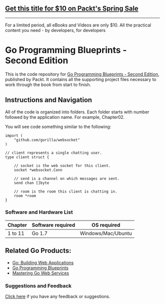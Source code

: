 ## [Get this title for $10 on Packt's Spring Sale](https://www.packt.com/B01047?utm_source=github&utm_medium=packt-github-repo&utm_campaign=spring_10_dollar_2022)
-----
For a limited period, all eBooks and Videos are only $10. All the practical content you need \- by developers, for developers

# Go Programming Blueprints - Second Edition
This is the code repository for [Go Programming Blueprints - Second Edition](https://www.packtpub.com/application-development/go-programming-blueprints-second-edition?utm_source=github&utm_campaign=9781786468949&utm_medium=repository), published by Packt. It contains all the supporting project files necessary to work through the book from start to finish.

## Instructions and Navigation
All of the code is organized into folders. Each folder starts with number followed by the application name. For example, Chapter02.

You will see code something similar to the following:

```
import (
	"github.com/gorilla/websocket"
)

// client represents a single chatting user.
type client struct {

	// socket is the web socket for this client.
	socket *websocket.Conn

	// send is a channel on which messages are sent.
	send chan []byte

	// room is the room this client is chatting in.
	room *room
}

```

### Software and Hardware List

| Chapter  | Software required | OS required            |
| -------- | ------------------| ------------           |
| 1 to 11  | Go 1.7            | Windows/Mac/Ubuntu     |

## Related Go Products:
* [Go: Building Web Applications](https://www.packtpub.com/application-development/go-building-web-applications?utm_source=github&utm_campaign=9781787123496&utm_medium=repository)
* [Go Programming Blueprints](https://www.packtpub.com/application-development/go-programming-blueprints?utm_source=github&utm_campaign=9781783988020&utm_medium=repository)
* [Mastering Go Web Services](https://www.packtpub.com/web-development/mastering-go-web-services?utm_source=github&utm_campaign=9781783981304&utm_medium=repository)






### Suggestions and Feedback
[Click here](https://docs.google.com/forms/d/e/1FAIpQLSe5qwunkGf6PUvzPirPDtuy1Du5Rlzew23UBp2S-P3wB-GcwQ/viewform) if you have any feedback or suggestions.
